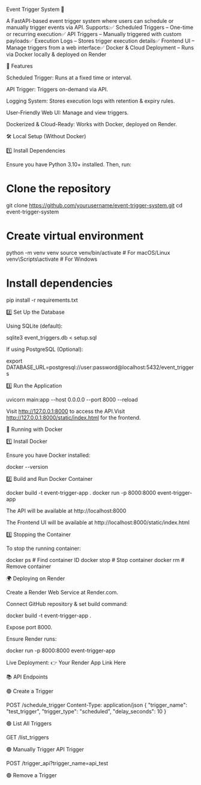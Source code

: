 Event Trigger System 🚀

A FastAPI-based event trigger system where users can schedule or manually trigger events via API. Supports:✅ Scheduled Triggers – One-time or recurring execution✅ API Triggers – Manually triggered with custom payloads✅ Execution Logs – Stores trigger execution details✅ Frontend UI – Manage triggers from a web interface✅ Docker & Cloud Deployment – Runs via Docker locally & deployed on Render

📌 Features

Scheduled Trigger: Runs at a fixed time or interval.

API Trigger: Triggers on-demand via API.

Logging System: Stores execution logs with retention & expiry rules.

User-Friendly Web UI: Manage and view triggers.

Dockerized & Cloud-Ready: Works with Docker, deployed on Render.

🛠️ Local Setup (Without Docker)

1️⃣ Install Dependencies

Ensure you have Python 3.10+ installed. Then, run:

# Clone the repository
git clone https://github.com/yourusername/event-trigger-system.git
cd event-trigger-system

# Create virtual environment
python -m venv venv
source venv/bin/activate   # For macOS/Linux
venv\Scripts\activate      # For Windows

# Install dependencies
pip install -r requirements.txt

2️⃣ Set Up the Database

Using SQLite (default):

sqlite3 event_triggers.db < setup.sql

If using PostgreSQL (Optional):

export DATABASE_URL=postgresql://user:password@localhost:5432/event_triggers

3️⃣ Run the Application

uvicorn main:app --host 0.0.0.0 --port 8000 --reload

Visit http://127.0.0.1:8000 to access the API.Visit http://127.0.0.1:8000/static/index.html for the frontend.

🐳 Running with Docker

1️⃣ Install Docker

Ensure you have Docker installed:

docker --version

2️⃣ Build and Run Docker Container

docker build -t event-trigger-app .
docker run -p 8000:8000 event-trigger-app

The API will be available at http://localhost:8000

The Frontend UI will be available at http://localhost:8000/static/index.html

3️⃣ Stopping the Container

To stop the running container:

docker ps            # Find container ID
docker stop <ID>     # Stop container
docker rm <ID>       # Remove container

🌍 Deploying on Render

Create a Render Web Service at Render.com.

Connect GitHub repository & set build command:

docker build -t event-trigger-app .

Expose port 8000.

Ensure Render runs:

docker run -p 8000:8000 event-trigger-app

Live Deployment: 👉 Your Render App Link Here

📚 API Endpoints

🟢 Create a Trigger

POST /schedule_trigger
Content-Type: application/json
{
  "trigger_name": "test_trigger",
  "trigger_type": "scheduled",
  "delay_seconds": 10
}

🟢 List All Triggers

GET /list_triggers

🟢 Manually Trigger API Trigger

POST /trigger_api?trigger_name=api_test

🟢 Remove a Trigger